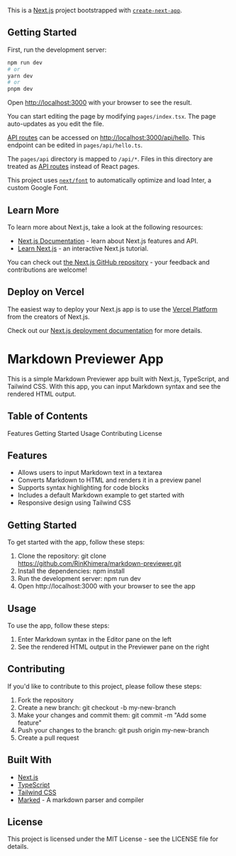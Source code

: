 This is a [Next.js](https://nextjs.org/) project bootstrapped with [`create-next-app`](https://github.com/vercel/next.js/tree/canary/packages/create-next-app).

## Getting Started

First, run the development server:

```bash
npm run dev
# or
yarn dev
# or
pnpm dev
```

Open [http://localhost:3000](http://localhost:3000) with your browser to see the result.

You can start editing the page by modifying `pages/index.tsx`. The page auto-updates as you edit the file.

[API routes](https://nextjs.org/docs/api-routes/introduction) can be accessed on [http://localhost:3000/api/hello](http://localhost:3000/api/hello). This endpoint can be edited in `pages/api/hello.ts`.

The `pages/api` directory is mapped to `/api/*`. Files in this directory are treated as [API routes](https://nextjs.org/docs/api-routes/introduction) instead of React pages.

This project uses [`next/font`](https://nextjs.org/docs/basic-features/font-optimization) to automatically optimize and load Inter, a custom Google Font.

## Learn More

To learn more about Next.js, take a look at the following resources:

- [Next.js Documentation](https://nextjs.org/docs) - learn about Next.js features and API.
- [Learn Next.js](https://nextjs.org/learn) - an interactive Next.js tutorial.

You can check out [the Next.js GitHub repository](https://github.com/vercel/next.js/) - your feedback and contributions are welcome!

## Deploy on Vercel

The easiest way to deploy your Next.js app is to use the [Vercel Platform](https://vercel.com/new?utm_medium=default-template&filter=next.js&utm_source=create-next-app&utm_campaign=create-next-app-readme) from the creators of Next.js.

Check out our [Next.js deployment documentation](https://nextjs.org/docs/deployment) for more details.

# Markdown Previewer App

This is a simple Markdown Previewer app built with Next.js, TypeScript, and Tailwind CSS. With this app, you can input Markdown syntax and see the rendered HTML output.

## Table of Contents

Features
Getting Started
Usage
Contributing
License

## Features

- Allows users to input Markdown text in a textarea
- Converts Markdown to HTML and renders it in a preview panel
- Supports syntax highlighting for code blocks
- Includes a default Markdown example to get started with
- Responsive design using Tailwind CSS

## Getting Started

To get started with the app, follow these steps:

1. Clone the repository: git clone https://github.com/RinKhimera/markdown-previewer.git
2. Install the dependencies: npm install
3. Run the development server: npm run dev
4. Open http://localhost:3000 with your browser to see the app

## Usage

To use the app, follow these steps:

1. Enter Markdown syntax in the Editor pane on the left
2. See the rendered HTML output in the Previewer pane on the right

## Contributing

If you'd like to contribute to this project, please follow these steps:

1. Fork the repository
2. Create a new branch: git checkout -b my-new-branch
3. Make your changes and commit them: git commit -m "Add some feature"
4. Push your changes to the branch: git push origin my-new-branch
5. Create a pull request

## Built With

- [Next.js](https://nextjs.org/)
- [TypeScript](https://www.typescriptlang.org/)
- [Tailwind CSS](https://tailwindcss.com/)
- [Marked](https://marked.js.org/) - A markdown parser and compiler

## License

This project is licensed under the MIT License - see the LICENSE file for details.

